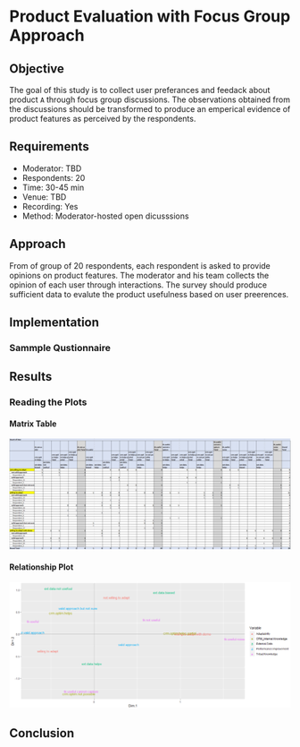 # Product Evaluation with Focus Group Approach

## Objective
The goal of this study is to collect user preferances and feedack about product `A` through focus group discussions. The observations obtained from the discussions should be transformed to produce an emperical evidence of product features as perceived by the respondents. 

## Requirements
 * Moderator: TBD
 * Respondents: 20
 * Time: 30-45 min
 * Venue: TBD
 * Recording: Yes
 * Method: Moderator-hosted open dicusssions 

## Approach
From of group of 20 respondents, each respondent is asked to provide opinions on product features. The moderator and his team collects the opinion of each user through interactions. The survey should produce sufficient data to evalute the product usefulness based on user preerences.

## Implementation
### Sammple Qustionnaire

## Results
### Reading the Plots

#### Matrix Table
![Variables](tb_1.png)

#### Relationship Plot
![Graph](plot_1.png)

## Conclusion
